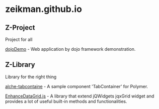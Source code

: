 # zeikman.github.io

## Z-Project

Project for all

[dojoDemo](https://github.com/zeikman/dojoDemo) - Web application by dojo framework demonstration.

## Z-Library

Library for the right thing

[alche-tabcontaine](https://github.com/zeikman/alche-tabcontainer) - A sample component 'TabContainer' for Polymer.

[EnhanceDataGrid.js](https://github.com/zeikman/EnhanceDataGrid) - A library that extend jQWidgets jqxGrid widget and provides a lot of useful built-in methods and functionalities.